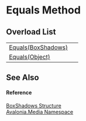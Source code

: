 # Equals Method


## Overload List
<table>
<tr>
<td><a href="M_Avalonia_Media_BoxShadows_Equals">Equals(BoxShadows)</a></td>
<td> </td>
</tr>
<tr>
<td><a href="M_Avalonia_Media_BoxShadows_Equals_1">Equals(Object)</a></td>
<td> </td>
</tr>
</table>

## See Also


#### Reference
<a href="T_Avalonia_Media_BoxShadows">BoxShadows Structure</a>  
<a href="N_Avalonia_Media">Avalonia.Media Namespace</a>  

